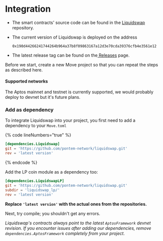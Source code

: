# Integration

* The smart contracts' source code can be found in the [Liquidswap](https://github.com/pontem-network/liquidswap) repository.
*   The current version of Liquidswap is deployed on the address&#x20;

    ```
    0x190d44266241744264b964a37b8f09863167a12d3e70cda39376cfb4e3561e12
    ```
* The latest release tag can be found on the[ Releases](https://github.com/pontem-network/liquidswap/releases) page.

Before we start, create a new Move project so that you can repeat the steps as described here.

#### Supported networks

The Aptos mainnet and testnet is currently supported, we would probably deploy to devnet but it's future plans.

### Add as dependency

To integrate Liquidswap into your project, you first need to add a dependency to your `Move.toml`

{% code lineNumbers="true" %}
```toml
[dependencies.Liquidswap]
git = 'https://github.com/pontem-network/liquidswap.git'
rev = 'latest version'
```
{% endcode %}

Add the LP coin module as a dependency too:

```toml
[dependencies.LiquidswapLP]
git = 'https://github.com/pontem-network/liquidswap.git'
subdir = 'liquidswap_lp/'
rev = 'latest version'
```

**Replace `'latest version'` with the actual ones from the repositories.**

Next, try compile; you shouldn't get any errors.

_Liquidswap's contracts always point to the latest `AptosFramework` devnet revision. If you encounter issues after adding our dependencies, remove `dependencies.AptosFramework` completely from your project._

